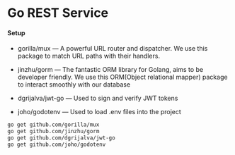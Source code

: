 # Go REST Service

#### Setup

- gorilla/mux — A powerful URL router and dispatcher. We use this package to match URL paths with their handlers.

- jinzhu/gorm — The fantastic ORM library for Golang, aims to be developer friendly. We use this ORM(Object relational mapper) package to interact smoothly with our database

- dgrijalva/jwt-go — Used to sign and verify JWT tokens

- joho/godotenv — Used to load .env files into the project

```sh
go get github.com/gorilla/mux
go get github.com/jinzhu/gorm
go get github.com/dgrijalva/jwt-go
go get github.com/joho/godotenv
```


